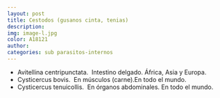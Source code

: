 ```yaml
---
layout: post
title: Cestodos (gusanos cinta, tenias)
description:
img: image-l.jpg
color: A18121
author:
categories: sub parasitos-internos
---
```


*	Avitellina centripunctata.  Intestino delgado. África, Asia y Europa.
*	Cysticercus bovis.  En músculos (carne).En todo el mundo.
*	Cysticercus tenuicollis.  En órganos abdominales. En todo el mundo.
